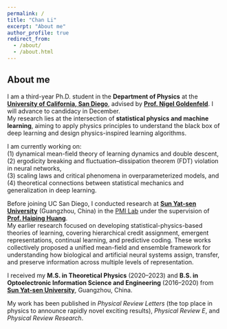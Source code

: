 ```yaml
---
permalink: /
title: "Chan Li"
excerpt: "About me"
author_profile: true
redirect_from: 
  - /about/
  - /about.html
---
```


## About me

I am a third-year Ph.D. student in the **Department of Physics** at the [**University of California, San Diego**](https://physics.ucsd.edu/), advised by [**Prof. Nigel Goldenfeld**](https://guava.physics.ucsd.edu/~nigel/). I will advance to candidacy in December.  
My research lies at the intersection of **statistical physics and machine learning**, aiming to apply physics principles to understand the black box of deep learning and design physics-inspired learning algorithms.

I am currently working on:  
(1) dynamical mean-field theory of learning dynamics and double descent,  
(2) ergodicity breaking and fluctuation–dissipation theorem (FDT) violation in neural networks,  
(3) scaling laws and critical phenomena in overparameterized models, and  
(4) theoretical connections between statistical mechanics and generalization in deep learning.

Before joining UC San Diego, I conducted research at [**Sun Yat-sen University**](https://www.sysu.edu.cn/sysuen/) (Guangzhou, China) in the [PMI Lab](https://www.labxing.com/hphuang2018) under the supervision of [**Prof. Haiping Huang**](https://www.labxing.com/files/lab_data/368-1651116724-TsDPO0az.pdf).  
My earlier research focused on developing statistical-physics-based theories of learning, covering hierarchical credit assignment, emergent representations, continual learning, and predictive coding. These works collectively proposed a unified mean-field and ensemble framework for understanding how biological and artificial neural systems assign, transfer, and preserve information across multiple levels of representation.  

I received my **M.S. in Theoretical Physics** (2020–2023) and **B.S. in Optoelectronic Information Science and Engineering** (2016–2020) from [**Sun Yat-sen University**](https://www.sysu.edu.cn/sysuen/), Guangzhou, China.

My work has been published in *Physical Review Letters* (the top place in physics to announce rapidly novel exciting results), *Physical Review E*, and *Physical Review Research*.
